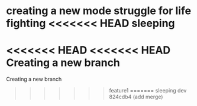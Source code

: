 creating a new mode
 struggle for life
fighting
<<<<<<< HEAD
sleeping
=======
<<<<<<< HEAD
<<<<<<< HEAD
Creating a new branch
=======
Creating a new branch
>>>>>>> feature1
=======
sleeping
>>>>>>> dev
>>>>>>> 824cdb4 (add merge)
